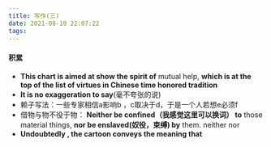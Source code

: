```yaml
---
title: 写作(三)
date: 2021-08-10 22:07:22
tags:
---
```


#### 积累

* **This  chart is aimed at show the spirit of** mutual help, **which is at the top of the list of virtues in Chinese time honored tradition**
* **It is no exaggeration to say**(毫不夸张的说)
* 赖子写法：一些专家相信a影响b ，c取决于d，于是一个人若想e必须f
* 借物与物不役于物： **Neither be confined（我感觉这里可以换词） to** those  material things, **nor be enslaved(奴役，束缚) by**  them.   neither   nor 
* **Undoubtedly , the cartoon conveys the meaning that**

